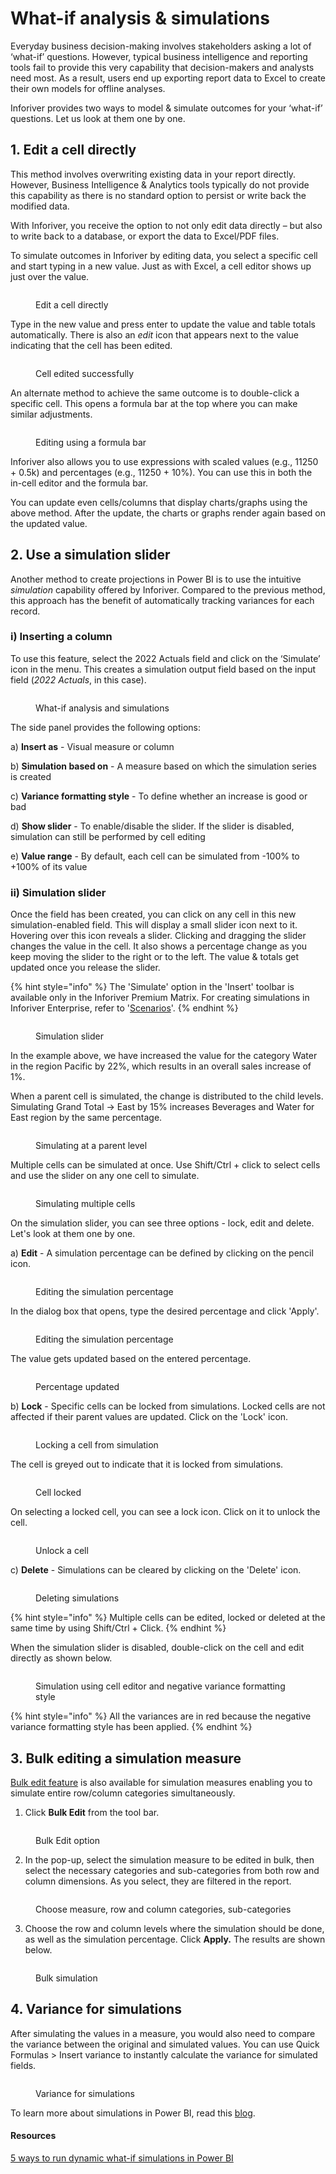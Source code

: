 # What-if analysis & simulations

Everyday business decision-making involves stakeholders asking a lot of ‘what-if’ questions. However, typical business intelligence and reporting tools fail to provide this very capability that decision-makers and analysts need most. As a result, users end up exporting report data to Excel to create their own models for offline analyses.

Inforiver provides two ways to model & simulate outcomes for your ‘what-if’ questions. Let us look at them one by one.

## 1. Edit a cell directly&#x20;

This method involves overwriting existing data in your report directly. However, Business Intelligence & Analytics tools typically do not provide this capability as there is no standard option to persist or write back the modified data.

With Inforiver, you receive the option to not only edit data directly – but also to write back to a database, or export the data to Excel/PDF files.

To simulate outcomes in Inforiver by editing data, you select a specific cell and start typing in a new value. Just as with Excel, a cell editor shows up just over the value.

<figure><img src="../../.gitbook/assets/4.7.5 Edit cell.png" alt=""><figcaption><p>Edit a cell directly</p></figcaption></figure>

Type in the new value and press enter to update the value and table totals automatically. There is also an _edit_ icon that appears next to the value indicating that the cell has been edited.

<figure><img src="../../.gitbook/assets/4.7.6 Edit cells (1).png" alt=""><figcaption><p>Cell edited successfully</p></figcaption></figure>

An alternate method to achieve the same outcome is to double-click a specific cell. This opens a formula bar at the top where you can make similar adjustments.

<figure><img src="../../.gitbook/assets/4.7.6 Edit cells (2).png" alt=""><figcaption><p>Editing using a formula bar</p></figcaption></figure>

Inforiver also allows you to use expressions with scaled values (e.g., 11250 + 0.5k) and percentages (e.g., 11250 + 10%). You can use this in both the in-cell editor and the formula bar.

You can update even cells/columns that display charts/graphs using the above method. After the update, the charts or graphs render again based on the updated value.

## 2. Use a simulation slider

Another method to create projections in Power BI is to use the intuitive _simulation_ capability offered by Inforiver. Compared to the previous method, this approach has the benefit of automatically tracking variances for each record.

### i) Inserting a column

To use this feature, select the 2022 Actuals field and click on the ‘Simulate’ icon in the menu. This creates a simulation output field based on the input field (_2022 Actuals_, in this case).

<figure><img src="../../.gitbook/assets/4.7.1 Simulation.png" alt=""><figcaption><p>What-if analysis and simulations</p></figcaption></figure>

The side panel provides the following options:

a) **Insert as** - Visual measure or column

b) **Simulation based on** - A measure based on which the simulation series is created

c) **Variance formatting style** - To define whether an increase is good or bad

d) **Show slider** - To enable/disable the slider. If the slider is disabled, simulation can still be performed by cell editing

e) **Value range** - By default, each cell can be simulated from -100% to +100% of its value

### ii) Simulation slider

Once the field has been created, you can click on any cell in this new simulation-enabled field. This will display a small slider icon next to it. Hovering over this icon reveals a slider. Clicking and dragging the slider changes the value in the cell. It also shows a percentage change as you keep moving the slider to the right or to the left. The value & totals get updated once you release the slider.

{% hint style="info" %}
The 'Simulate' option in the 'Insert' toolbar is available only in the Inforiver Premium Matrix. For creating simulations in Inforiver Enterprise, refer to '[Scenarios](../7.-planning-budgeting-and-forecasting/scenarios-enterprise-only.md)'.
{% endhint %}

<figure><img src="../../.gitbook/assets/4.7.2(2) Simulation.png" alt=""><figcaption><p>Simulation slider</p></figcaption></figure>

In the example above, we have increased the value for the category Water in the region Pacific by 22%, which results in an overall sales increase of 1%.&#x20;

When a parent cell is simulated, the change is distributed to the child levels. Simulating Grand Total -> East by 15% increases Beverages and Water for East region by the same percentage.

<figure><img src="../../.gitbook/assets/4.7.3 Simulation.png" alt=""><figcaption><p>Simulating at a parent level</p></figcaption></figure>

Multiple cells can be simulated at once. Use Shift/Ctrl + click to select cells and use the slider on any one cell to simulate.

<figure><img src="../../.gitbook/assets/4.7.4 Simulation.png" alt=""><figcaption><p>Simulating multiple cells</p></figcaption></figure>

On the simulation slider, you can see three options - lock, edit and delete. Let's look at them one by one.

a) **Edit** - A simulation percentage can be defined by clicking on the pencil icon.&#x20;

<figure><img src="../../.gitbook/assets/4.7.8 Simulation.png" alt=""><figcaption><p>Editing the simulation percentage</p></figcaption></figure>

In the dialog box that opens, type the desired percentage and click 'Apply'.

<figure><img src="../../.gitbook/assets/4.7.9 Simulation.png" alt=""><figcaption><p>Editing the simulation percentage</p></figcaption></figure>

The value gets updated based on the entered percentage.

<figure><img src="../../.gitbook/assets/4.7.10 Simulation.png" alt=""><figcaption><p>Percentage updated</p></figcaption></figure>

b) **Lock** - Specific cells can be locked from simulations. Locked cells are not affected if their parent values are updated. Click on the 'Lock' icon.

<figure><img src="../../.gitbook/assets/4.7.11 Simulation.png" alt=""><figcaption><p>Locking a cell from simulation</p></figcaption></figure>

The cell is greyed out to indicate that it is locked from simulations.

<figure><img src="../../.gitbook/assets/4.7.12 Simulation.png" alt=""><figcaption><p>Cell locked</p></figcaption></figure>

On selecting a locked cell, you can see a lock icon. Click on it to unlock the cell.

<figure><img src="../../.gitbook/assets/4.7.13 Simulation.png" alt=""><figcaption><p>Unlock a cell</p></figcaption></figure>

c) **Delete** - Simulations can be cleared by clicking on the 'Delete' icon.

<figure><img src="../../.gitbook/assets/4.7.14 Simulation.png" alt=""><figcaption><p>Deleting simulations</p></figcaption></figure>

{% hint style="info" %}
Multiple cells can be edited, locked or deleted at the same time by using Shift/Ctrl + Click.
{% endhint %}

When the simulation slider is disabled, double-click on the cell and edit directly as shown below.&#x20;

<figure><img src="../../.gitbook/assets/4.7.7 Simulation.png" alt=""><figcaption><p>Simulation using cell editor and negative variance formatting style</p></figcaption></figure>

{% hint style="info" %}
All the variances are in red because the negative variance formatting style has been applied.
{% endhint %}

## 3. Bulk editing a simulation measure

[Bulk edit feature](editing-cells.md#id-5.-bulk-edit) is also available for simulation measures enabling you to simulate entire row/column categories simultaneously.

1. Click **Bulk Edit** from the tool bar.

<figure><img src="../../.gitbook/assets/image (895).png" alt=""><figcaption><p>Bulk Edit option</p></figcaption></figure>

2. In the pop-up, select the simulation measure to be edited in bulk, then select the necessary categories and sub-categories from both row and column dimensions. As you select, they are filtered in the report.

<figure><img src="../../.gitbook/assets/image (896).png" alt=""><figcaption><p>Choose measure, row and column categories, sub-categories</p></figcaption></figure>

3. Choose the row and column levels where the simulation should be done, as well as the simulation percentage. Click **Apply.** The results are shown below.

<figure><img src="../../.gitbook/assets/image (897).png" alt=""><figcaption><p>Bulk simulation</p></figcaption></figure>

## 4. **Variance for simulations**

After simulating the values in a measure, you would also need to compare the variance between the original and simulated values. You can use Quick Formulas > Insert variance to instantly calculate the variance for simulated fields.

<figure><img src="../../.gitbook/assets/image (1) (1) (1).png" alt=""><figcaption><p>Variance for simulations</p></figcaption></figure>

To learn more about simulations in Power BI, read this [blog](https://inforiver.com/blog/general/5-ways-to-run-dynamic-what-if-simulations-in-power-bi/). &#x20;

#### Resources

[5 ways to run dynamic what-if simulations in Power BI](https://inforiver.com/blog/general/5-ways-to-run-dynamic-what-if-simulations-in-power-bi/)
